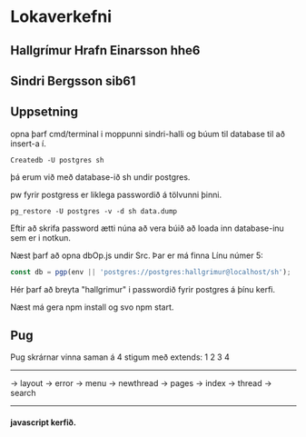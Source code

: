 # Lokaverkefni


## Hallgrímur Hrafn Einarsson hhe6
## Sindri Bergsson sib61


## Uppsetning
opna þarf cmd/terminal i moppunni sindri-halli og búum til database til að insert-a í.

```
Createdb -U postgres sh
```
þá erum við með database-ið sh undir postgres.

pw fyrir postgress er liklega passwordið á tölvunni þinni.

```
pg_restore -U postgres -v -d sh data.dump
```
Eftir að skrifa password ætti núna að vera búið að loada inn database-inu sem er i notkun.

Næst þarf að opna dbOp.js undir Src. Þar er má finna Línu númer 5:
```javascript
const db = pgp(env || 'postgres://postgres:hallgrimur@localhost/sh');
```
Hér þarf að breyta "hallgrimur" i passwordið fyrir postgres á þínu kerfi.

Næst má gera npm install og svo npm start.

## Pug
Pug skrárnar vinna saman á 4 stigum með extends:
  1        2        3           4
______________________________________


-> layout -> error
          -> menu -> newthread
                  -> pages     -> index
                               -> thread
                               -> search
______________________________________

#### javascript kerfið.
